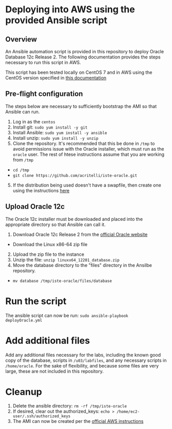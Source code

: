 # Deploying into AWS using the provided Ansible script

## Overview

An Ansible automation script is provided in this repository to deploy Oracle Database 12c Release 2. The following documentation provides the steps necessary to run this script in AWS.

This script has been tested locally on CentOS 7 and in AWS using the CentOS version specified in [this documentation](./create_instance.md)

## Pre-flight configuration

The steps below are necessary to sufficiently bootstrap the AMI so that Ansible can run.

1. Log in as the `centos`
2. Install git: `sudo yum install -y git`
3. Install Ansible: `sudo yum install -y ansible`
4. Install unzip: `sudo yum install -y unzip`
5. Clone the repository. It's recommended that this be done in `/tmp` to avoid permissions issue with the Oracle installer, which must run as the `oracle` user. The rest of htese instructions assume that you are working from `/tmp`
  * `cd /tmp`
  * `git clone https://github.com/acritelli/iste-oracle.git`
5. If the distribution being used doesn't have a swapfile, then create one using the instructions [here](https://aws.amazon.com/premiumsupport/knowledge-center/ec2-memory-swap-file/)

## Upload Oracle 12c

The Oracle 12c installer must be downloaded and placed into the appropriate directory so that Ansible can call it.

1. Download Oracle 12c Release 2 from the [official Oracle website](https://www.oracle.com/technetwork/database/enterprise-edition/downloads/index.html)
  * Download the Linux x86-64 zip file
2. Upload the zip file to the instance
3. Unzip the file: `unzip linuxx64_12201_database.zip`
4. Move the database directory to the "files" directory in the Ansilbe repository.
  * `mv database /tmp/iste-oracle/files/database`

# Run the script

The ansible script can now be run: `sudo ansible-playbook deployOracle.yml`

# Add additional files

Add any additional files necessary for the labs, including the known good copy of the database, scripts in `/u03/labfiles`, and any necessary scripts in `/home/oracle`. For the sake of flexibility, and because some files are very large, these are not included in this repository.

# Cleanup

1. Delete the ansible directory: `rm -rf /tmp/iste-oracle`
2. If desired, clear out the authorized_keys: `echo > /home/ec2-user/.ssh/authorized_keys`
3. The AMI can now be created per the [official AWS instructions](https://docs.aws.amazon.com/AWSEC2/latest/WindowsGuide/Creating_EBSbacked_WinAMI.html)
